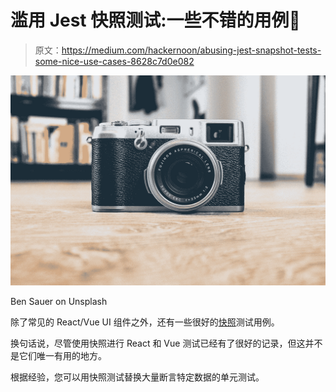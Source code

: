 # 滥用 Jest 快照测试:一些不错的用例📸

> 原文：<https://medium.com/hackernoon/abusing-jest-snapshot-tests-some-nice-use-cases-8628c7d0e082>

![](img/eeca64c1cc915eadf8c39cec94975c18.png)

Ben Sauer on Unsplash

除了常见的 React/Vue UI 组件之外，还有一些很好的[快照](https://hackernoon.com/tagged/snapshot)测试用例。

换句话说，尽管使用快照进行 React 和 Vue 测试已经有了很好的记录，但这并不是它们唯一有用的地方。

根据经验，您可以用快照测试替换大量断言特定数据的单元测试。